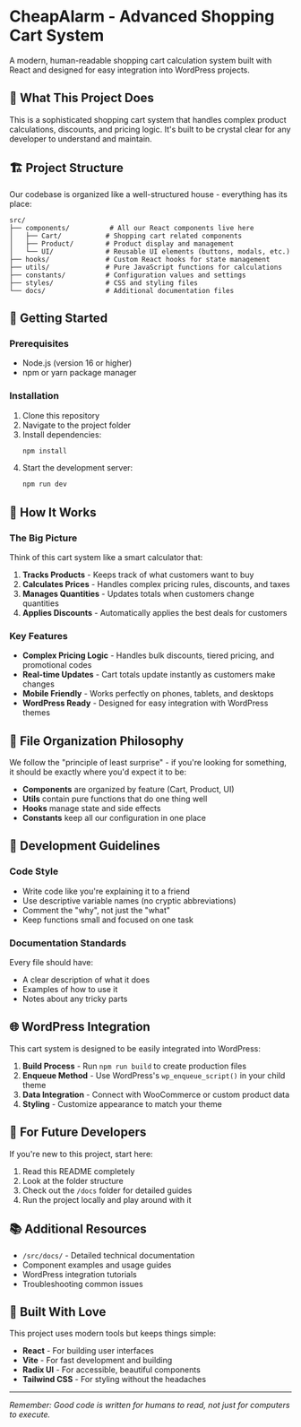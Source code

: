 # CheapAlarm - Advanced Shopping Cart System

A modern, human-readable shopping cart calculation system built with React and designed for easy integration into WordPress projects.

## 🎯 What This Project Does

This is a sophisticated shopping cart system that handles complex product calculations, discounts, and pricing logic. It's built to be crystal clear for any developer to understand and maintain.

## 🏗️ Project Structure

Our codebase is organized like a well-structured house - everything has its place:

```
src/
├── components/          # All our React components live here
│   ├── Cart/           # Shopping cart related components
│   ├── Product/        # Product display and management
│   └── UI/             # Reusable UI elements (buttons, modals, etc.)
├── hooks/              # Custom React hooks for state management
├── utils/              # Pure JavaScript functions for calculations
├── constants/          # Configuration values and settings
├── styles/             # CSS and styling files
└── docs/               # Additional documentation files
```

## 🚀 Getting Started

### Prerequisites
- Node.js (version 16 or higher)
- npm or yarn package manager

### Installation
1. Clone this repository
2. Navigate to the project folder
3. Install dependencies:
   ```bash
   npm install
   ```
4. Start the development server:
   ```bash
   npm run dev
   ```

## 🧠 How It Works

### The Big Picture
Think of this cart system like a smart calculator that:
1. **Tracks Products** - Keeps track of what customers want to buy
2. **Calculates Prices** - Handles complex pricing rules, discounts, and taxes
3. **Manages Quantities** - Updates totals when customers change quantities
4. **Applies Discounts** - Automatically applies the best deals for customers

### Key Features
- **Complex Pricing Logic** - Handles bulk discounts, tiered pricing, and promotional codes
- **Real-time Updates** - Cart totals update instantly as customers make changes
- **Mobile Friendly** - Works perfectly on phones, tablets, and desktops
- **WordPress Ready** - Designed for easy integration with WordPress themes

## 📁 File Organization Philosophy

We follow the "principle of least surprise" - if you're looking for something, it should be exactly where you'd expect it to be:

- **Components** are organized by feature (Cart, Product, UI)
- **Utils** contain pure functions that do one thing well
- **Hooks** manage state and side effects
- **Constants** keep all our configuration in one place

## 🔧 Development Guidelines

### Code Style
- Write code like you're explaining it to a friend
- Use descriptive variable names (no cryptic abbreviations)
- Comment the "why", not just the "what"
- Keep functions small and focused on one task

### Documentation Standards
Every file should have:
- A clear description of what it does
- Examples of how to use it
- Notes about any tricky parts

## 🌐 WordPress Integration

This cart system is designed to be easily integrated into WordPress:

1. **Build Process** - Run `npm run build` to create production files
2. **Enqueue Method** - Use WordPress's `wp_enqueue_script()` in your child theme
3. **Data Integration** - Connect with WooCommerce or custom product data
4. **Styling** - Customize appearance to match your theme

## 🤝 For Future Developers

If you're new to this project, start here:
1. Read this README completely
2. Look at the folder structure
3. Check out the `/docs` folder for detailed guides
4. Run the project locally and play around with it

## 📚 Additional Resources

- `/src/docs/` - Detailed technical documentation
- Component examples and usage guides
- WordPress integration tutorials
- Troubleshooting common issues

## 🎨 Built With Love

This project uses modern tools but keeps things simple:
- **React** - For building user interfaces
- **Vite** - For fast development and building
- **Radix UI** - For accessible, beautiful components
- **Tailwind CSS** - For styling without the headaches

---

*Remember: Good code is written for humans to read, not just for computers to execute.*
